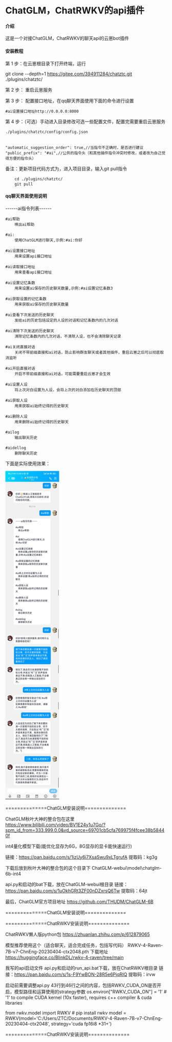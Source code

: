 # ChatGLM，ChatRWKV的api插件

#### 介绍

这是一个对接ChatGLM，ChatRWKV的聊天api的云崽bot插件

#### 安装教程

第 1 步：在云崽根目录下打开终端，运行

git clone --depth=1 https://gitee.com/394911284/chatztc.git ./plugins/chatztc/

第 2 步：
重启云崽服务

第 3 步：
配置接口地址，在qq聊天界面使用下面的命令进行设置

    #ai设置接口地址http://0.0.0.0:8000

第 4 步：（可选）手动进入目录修改可选一些配置文件，配置完需要重启云崽服务

	./plugins/chatztc/config/config.json


	"automatic_suggestion_order": true,//当指令不正确时，是否进行建议
	"public_prefix": "#ai",//公共的指令头（和其他插件指令冲突时修改，或者改为自己觉得方便的指令头）


备注：更新项目代码方式为，进入项目目录，输入git pull指令

        cd ./plugins/chatztc/
        git pull


#### qq聊天界面使用说明

------ai指令列表------

    #ai帮助
        唤出ai帮助
    
    #ai:
        使用ChatGLM进行聊天,示例:#ai:你好
    
    #ai设置接口地址
        用来设置api接口地址
    
    #ai读取接口地址
        用来查看api接口地址
    
    #ai设置记忆条数
        用来设置ai保存的历史聊天数量,示例:#ai设置记忆条数3
    
    #ai获取设置的记忆条数
        用来获取ai保存的历史聊天数量
    
    #ai查看下次发送的历史聊天
        发给ai的历史包括设定的人设的对话和记忆条数内的几次对话
    
    #ai清除下次发送的历史聊天
        清除记忆条数内的几次对话，不清除人设，也不会清除聊天记录
    
    #ai关闭直接对话
        关闭不带前缀直接和ai对话，防止影响群友聊天或者其他插件，重启云崽之后可以彻底取消监听
    
    #ai开启直接对话
        开启不带前缀直接和ai对话，可能需要重启云崽才会生效
    
    #ai设置人设
        将上次对白设置为人设，会将上次的对白添加在历史聊天的顶部
    
    #ai获取人设
        用来获取ai始终记得的历史聊天
    
    #ai删除人设
        用来删除ai始终记得的历史聊天
    
    #ailog
        输出聊天历史
    
    #aidellog
        删除聊天历史




下面是实际使用效果：

![输入图片说明](QQ%E5%9B%BE%E7%89%8720230420190857.jpg)



==============ChatGLM安装说明==============


ChatGLM秋叶大神的整合包在这里
https://www.bilibili.com/video/BV1E24y1u7Go/?spm_id_from=333.999.0.0&vd_source=69701cb5cfa769975f4fcee38b58440f



int4量化模型下载(能优化显存为6G，8G显存的显卡能快速运行)


链接：https://pan.baidu.com/s/1izUy6i7XsaSwu9xLTgrufA 
提取码：kg3g

下载后放到秋叶大神的整合包的这个目录下
ChatGLM-webui\model\chatglm-6b-int4


api.py和启动的bat下载，放在ChatGLM-webui根目录
链接：https://pan.baidu.com/s/1uOkhGRt3ZF00nDZxrsQ6Tw 
提取码：64jt



最后，ChatGLM官方项目地址
https://github.com/THUDM/ChatGLM-6B

==============ChatGLM安装说明==============



==============ChatRWKV安装说明==============



ChatRWKV懒人版python包
https://zhuanlan.zhihu.com/p/612879065

模型推荐使用这个（适合聊天，适合完成任务，包括写代码）
RWKV-4-Raven-7B-v7-ChnEng-20230404-ctx2048.pth
下载地址
https://huggingface.co/BlinkDL/rwkv-4-raven/tree/main


我写的api启动文件
api.py和启动的run_api.bat下载，放在ChatRWKV根目录
链接：https://pan.baidu.com/s/1s-F9YwBON-28R5e6PjqRIQ 
提取码：irvw

启动前需要调整api.py 43行到46行之间的内容，包括RWKV_CUDA_ON是否开启，模型路径和运算使用的strategy参数
os.environ["RWKV_CUDA_ON"] = '1' # '1' to compile CUDA kernel (10x faster), requires c++ compiler & cuda libraries

from rwkv.model import RWKV # pip install rwkv
model = RWKV(model='C:/Users/ZTC/Documents/RWKV-4-Raven-7B-v7-ChnEng-20230404-ctx2048', strategy='cuda fp16i8 *31+')


==============ChatRWKV安装说明==============


